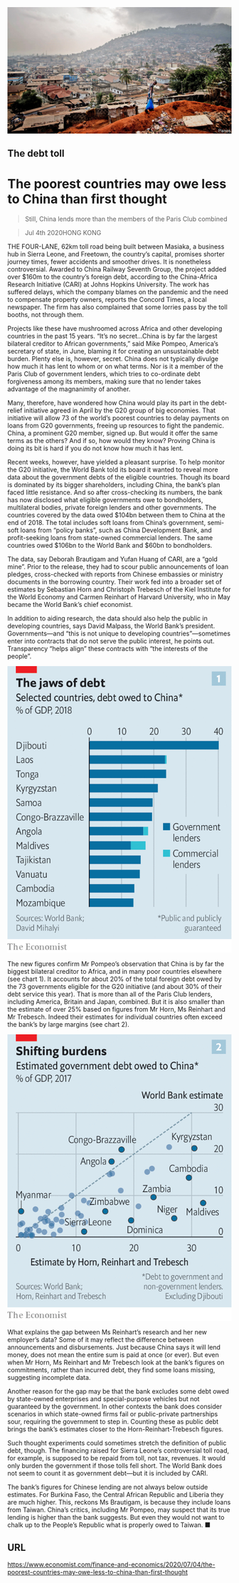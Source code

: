 ![](./images/20200704_FNP003_0.jpg)

## The debt toll

# The poorest countries may owe less to China than first thought

> Still, China lends more than the members of the Paris Club combined

> Jul 4th 2020HONG KONG

THE FOUR-LANE, 62km toll road being built between Masiaka, a business hub in Sierra Leone, and Freetown, the country’s capital, promises shorter journey times, fewer accidents and smoother drives. It is nonetheless controversial. Awarded to China Railway Seventh Group, the project added over $160m to the country’s foreign debt, according to the China-Africa Research Initiative (CARI) at Johns Hopkins University. The work has suffered delays, which the company blames on the pandemic and the need to compensate property owners, reports the Concord Times, a local newspaper. The firm has also complained that some lorries pass by the toll booths, not through them.

Projects like these have mushroomed across Africa and other developing countries in the past 15 years. “It’s no secret...China is by far the largest bilateral creditor to African governments,” said Mike Pompeo, America’s secretary of state, in June, blaming it for creating an unsustainable debt burden. Plenty else is, however, secret. China does not typically divulge how much it has lent to whom or on what terms. Nor is it a member of the Paris Club of government lenders, which tries to co-ordinate debt forgiveness among its members, making sure that no lender takes advantage of the magnanimity of another.

Many, therefore, have wondered how China would play its part in the debt-relief initiative agreed in April by the G20 group of big economies. That initiative will allow 73 of the world’s poorest countries to delay payments on loans from G20 governments, freeing up resources to fight the pandemic. China, a prominent G20 member, signed up. But would it offer the same terms as the others? And if so, how would they know? Proving China is doing its bit is hard if you do not know how much it has lent.



Recent weeks, however, have yielded a pleasant surprise. To help monitor the G20 initiative, the World Bank told its board it wanted to reveal more data about the government debts of the eligible countries. Though its board is dominated by its bigger shareholders, including China, the bank’s plan faced little resistance. And so after cross-checking its numbers, the bank has now disclosed what eligible governments owe to bondholders, multilateral bodies, private foreign lenders and other governments. The countries covered by the data owed $104bn between them to China at the end of 2018. The total includes soft loans from China’s government, semi-soft loans from “policy banks”, such as China Development Bank, and profit-seeking loans from state-owned commercial lenders. The same countries owed $106bn to the World Bank and $60bn to bondholders.

The data, say Deborah Brautigam and Yufan Huang of CARI, are a “gold mine”. Prior to the release, they had to scour public announcements of loan pledges, cross-checked with reports from Chinese embassies or ministry documents in the borrowing country. Their work fed into a broader set of estimates by Sebastian Horn and Christoph Trebesch of the Kiel Institute for the World Economy and Carmen Reinhart of Harvard University, who in May became the World Bank’s chief economist.

In addition to aiding research, the data should also help the public in developing countries, says David Malpass, the World Bank’s president. Governments—and “this is not unique to developing countries”—sometimes enter into contracts that do not serve the public interest, he points out. Transparency “helps align” these contracts with “the interests of the people”.



![](./images/20200704_FNC283.png)

The new figures confirm Mr Pompeo’s observation that China is by far the biggest bilateral creditor to Africa, and in many poor countries elsewhere (see chart 1). It accounts for about 20% of the total foreign debt owed by the 73 governments eligible for the G20 initiative (and about 30% of their debt service this year). That is more than all of the Paris Club lenders, including America, Britain and Japan, combined. But it is also smaller than the estimate of over 25% based on figures from Mr Horn, Ms Reinhart and Mr Trebesch. Indeed their estimates for individual countries often exceed the bank’s by large margins (see chart 2).



![](./images/20200704_FNC285.png)

What explains the gap between Ms Reinhart’s research and her new employer’s data? Some of it may reflect the difference between announcements and disbursements. Just because China says it will lend money, does not mean the entire sum is paid at once (or ever). But even when Mr Horn, Ms Reinhart and Mr Trebesch look at the bank’s figures on commitments, rather than incurred debt, they find some loans missing, suggesting incomplete data.

Another reason for the gap may be that the bank excludes some debt owed by state-owned enterprises and special-purpose vehicles but not guaranteed by the government. In other contexts the bank does consider scenarios in which state-owned firms fail or public-private partnerships sour, requiring the government to step in. Counting these as public debt brings the bank’s estimates closer to the Horn-Reinhart-Trebesch figures.

Such thought experiments could sometimes stretch the definition of public debt, though. The financing raised for Sierra Leone’s controversial toll road, for example, is supposed to be repaid from toll, not tax, revenues. It would only burden the government if those tolls fell short. The World Bank does not seem to count it as government debt—but it is included by CARI.

The bank’s figures for Chinese lending are not always below outside estimates. For Burkina Faso, the Central African Republic and Liberia they are much higher. This, reckons Ms Brautigam, is because they include loans from Taiwan. China’s critics, including Mr Pompeo, may suspect that its true lending is higher than the bank suggests. But even they would not want to chalk up to the People’s Republic what is properly owed to Taiwan. ■

## URL

https://www.economist.com/finance-and-economics/2020/07/04/the-poorest-countries-may-owe-less-to-china-than-first-thought
